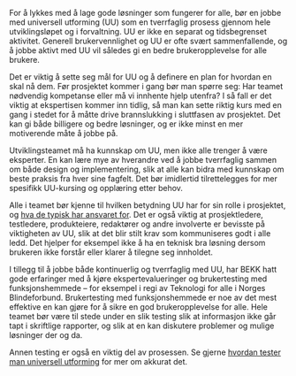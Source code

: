 For å lykkes med å lage gode løsninger som fungerer for alle, bør en jobbe med universell utforming (UU) som en tverrfaglig prosess gjennom hele utviklingsløpet og i forvaltning. UU er ikke en separat og tidsbegrenset aktivitet. Generell brukervennlighet og UU er ofte svært sammenfallende, og å jobbe aktivt med UU vil således gi en bedre brukeropplevelse for alle brukere. 

Det er viktig å sette seg mål for UU og å definere en plan for hvordan en skal nå dem. Før prosjektet kommer i gang bør man spørre seg: Har teamet nødvendig kompetanse eller må vi innhente hjelp utenfra? I så fall er det viktig at ekspertisen kommer inn tidlig, så man kan sette riktig kurs med en gang i stedet for å måtte drive brannslukking i sluttfasen av prosjektet. Det kan gi både billigere og bedre løsninger, og er ikke minst en mer motiverende måte å jobbe på.

Utviklingsteamet må ha kunnskap om UU, men ikke alle trenger å være eksperter. En kan lære mye av hverandre ved å jobbe tverrfaglig sammen om både design og implementering, slik at alle kan bidra med kunnskap om beste praksis fra hver sine fagfelt. Det bør imidlertid tilrettelegges for mer spesifikk UU-kursing og opplæring etter behov.

Alle i teamet bør kjenne til hvilken betydning UU har for sin rolle i prosjektet, og [hva de typisk har ansvaret for](https://uu.difi.no/krav-og-regelverk/wcag-20-standarden). Det er også viktig at prosjektledere, testledere, produkteiere, redaktører og andre involverte er bevisste på viktigheten av UU, slik at det blir stilt krav som kommuniseres godt i alle ledd. Det hjelper for eksempel ikke å ha en teknisk bra løsning dersom brukeren ikke forstår eller klarer å tilegne seg innholdet.

I tillegg til å jobbe både kontinuerlig og tverrfaglig med UU, har BEKK hatt gode erfaringer med å kjøre ekspertevalueringer og brukertesting med funksjonshemmede – for eksempel i regi av Teknologi for alle i Norges Blindeforbund. Brukertesting med funksjonshemmede er noe av det mest effektive en kan gjøre for å sikre en god brukeropplevelse for alle. Hele teamet bør være til stede under en slik testing slik at informasjon ikke går tapt i skriftlige rapporter, og slik at en kan diskutere problemer og mulige løsninger der og da.

Annen testing er også en viktig del av prosessen. Se gjerne [hvordan tester man universell utforming](https://open.bekk.no/hvordan-tester-man-universell-utforming) for mer om akkurat det.
